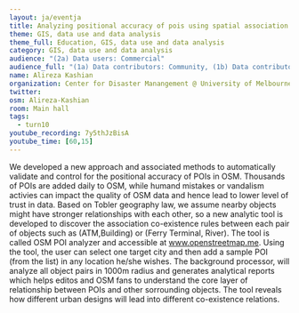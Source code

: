 ```yaml
---
layout: ja/eventja
title: Analyzing positional accuracy of pois using spatial association rule learning
theme: GIS, data use and data analysis
theme_full: Education, GIS, data use and data analysis
category: GIS, data use and data analysis
audience: "(2a) Data users: Commercial"
audience_full: "(1a) Data contributors: Community, (1b) Data contributors: Public administration (open data, data feedback...), (2a) Data users: Commercial, (2b) Data users: Non-profit and public service, (2c) Data users: Personal"
name: Alireza Kashian
organization: Center for Disaster Manangement @ University of Melbourne 
twitter: 
osm: Alireza-Kashian
room: Main hall
tags:
  - turn10
youtube_recording: 7y5thJzBisA
youtube_time: [60,15]
---
```

We developed a new approach and associated methods to automatically validate and control for the positional accuracy of POIs in OSM. Thousands of POIs are added daily to OSM, while humand mistakes or vandalism activies can impact the quality of OSM data and hence lead to lower level of trust in data. Based on Tobler geography law, we assume nearby objects might have stronger relationships with each other, so a new analytic tool is developed to discover the association co-existence rules between each pair of objects such as (ATM,Building) or (Ferry Terminal, River). The tool is called OSM POI analyzer and accessible at www.openstreetmap.me. Using the tool, the user can select one target city and then add a sample POI (from the list) in any location he/she wishes. The background processor, will analyze all object pairs in 1000m radius and generates analytical reports which helps editos and OSM fans to understand the core layer of relationship between POIs and other sorrounding objects. The tool reveals how different urban designs will lead into different co-existence relations.

